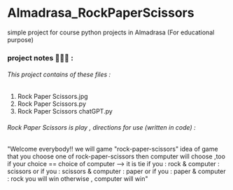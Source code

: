 # Almadrasa_RockPaperScissors
simple project for course python projects in Almadrasa (For educational purpose)
### project notes 📙📃📑 :
###### This project contains of these files :
1. Rock Paper Scissors.jpg
2. Rock Paper Scissors.py
3. Rock Paper Scissors chatGPT.py

###### Rock Paper Scissors is play , directions for use (written in code) :
"Welcome everybody!!
we will game "rock-paper-scissors" 
idea of game that you choose one of rock-paper-scissors
then computer will choose ,too
if your choice == choice of computer  --> it is tie
if you : rock & computer : scissors
or if you : scissors & computer : paper
or if you : paper & computer : rock
you will win
otherwise , computer will win"
